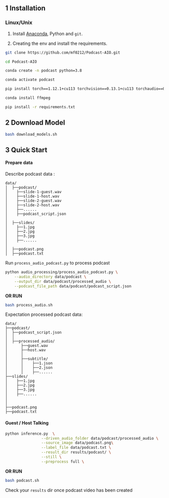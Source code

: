 ## 1 Installation

### Linux/Unix

1. Install [Anaconda](https://www.anaconda.com/), Python and `git`.

2. Creating the env and install the requirements.
  ```bash
  git clone https://github.com/mf0212/Podcast-AIO.git

  cd Podcast-AIO

  conda create -n podcast python=3.8

  conda activate podcast

  pip install torch==1.12.1+cu113 torchvision==0.13.1+cu113 torchaudio==0.12.1 --extra-index-url https://download.pytorch.org/whl/cu113

  conda install ffmpeg

  pip install -r requirements.txt

  ```  


## 2 Download Model

```bash
bash download_models.sh
```

## 3 Quick Start

#### Prepare data



Describe podcast data : 
```
data/
│  ├──podcast/
│    ├──slide-1-guest.wav
│    ├──slide-1-host.wav
│    ├──slide-2-guest.wav
│    ├──slide-2-host.wav
│    ├──......
│    ├──podcast_script.json
│ 
│  ├──slides/
│    ├──1.jpg
│    ├──2.jpg
│    ├──3.jpg
│    ├──......
│ 
│  ├──podcast.png
│  ├──podcast.txt
```

Run `process_audio_podcast.py` to process podcast

```bash
python audio_processing/process_audio_podcast.py \
    --audio_directory data/podcast \
    --output_dir data/podcast/processed_audio \
    --podcast_file_path data/podcast/podcast_script.json
```
**OR RUN**
```bash
bash process_audio.sh
```


Expectation processed podcast data:

```
data/
├──podcast/
│  ├──podcast_script.json
│  │
│  ├──processed_audio/
│      ├──guest.wav
│      ├──host.wav
│      │
│      ├──subtitle/
│      │    ├──1.json
│      │    ├──2.json
│      │    ├──......
├──slides/
│    ├──1.jpg
│    ├──2.jpg
│    ├──3.jpg
│    ├──......
│ 
│ 
├──podcast.png
├──podcast.txt
```



#### Guest / Host Talking

```bash
python inference.py  \
                --driven_audio_folder data/podcast/processed_audio \
                --source_image data/podcast.png\
                --label_file data/podcast.txt \
                --result_dir results/podcast/ \
                --still \
                --preprocess full \
```

**OR RUN**


```bash
bash podcast.sh
```


Check your `results` dir once podcast video has been created
